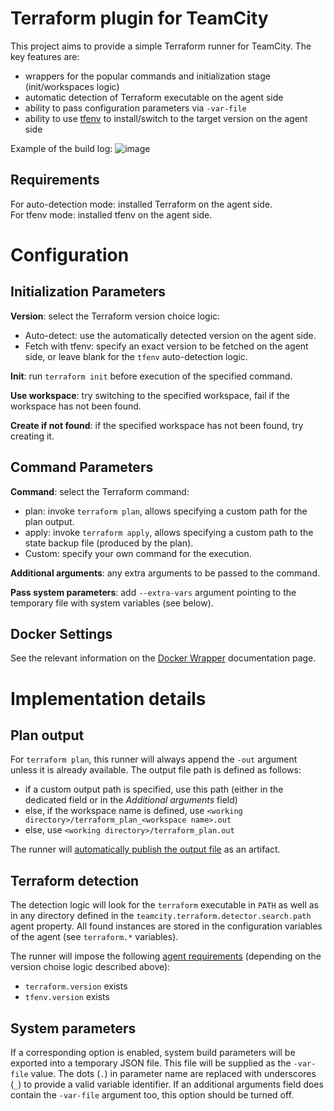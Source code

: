 # Terraform plugin for TeamCity

This project aims to provide a simple Terraform runner for TeamCity. The key features are:
* wrappers for the popular commands and initialization stage (init/workspaces logic)
* automatic detection of Terraform executable on the agent side
* ability to pass configuration parameters via `-var-file`
* ability to use [tfenv](https://github.com/tfutils/tfenv) to install/switch to the target version on the agent side

Example of the build log:
![image](https://user-images.githubusercontent.com/63649969/113509602-27608200-955f-11eb-8438-feb62088e10a.png)

## Requirements

For auto-detection mode: installed Terraform on the agent side.  
For tfenv mode: installed tfenv on the agent side.

# Configuration

## Initialization Parameters

**Version**: select the Terraform version choice logic:

* Auto-detect: use the automatically detected version on the agent side.
* Fetch with tfenv: specify an exact version to be fetched on the agent side, or leave blank for the `tfenv` auto-detection logic.

**Init**: run `terraform init` before execution of the specified command.

**Use workspace**: try switching to the specified workspace, fail if the workspace has not been found.

**Create if not found**: if the specified workspace has not been found, try creating it.

## Command Parameters

**Command**: select the Terraform command:

* plan: invoke `terraform plan`, allows specifying a custom path for the plan output.
* apply: invoke `terraform apply`, allows specifying a custom path to the state backup file (produced by the plan).
* Custom: specify your own command for the execution.

**Additional arguments**: any extra arguments to be passed to the command.

**Pass system parameters**: add `--extra-vars` argument pointing to the temporary file with system variables (see below).

## Docker Settings

See the relevant information on the [Docker Wrapper](https://www.jetbrains.com/help/teamcity/docker-wrapper.html) documentation page.

# Implementation details

## Plan output

For `terraform plan`, this runner will always append the `-out` argument unless it is already available. The output file path is defined as follows:
* if a custom output path is specified, use this path (either in the dedicated field or in the _Additional arguments_ field)
* else, if the workspace name is defined, use `<working directory>/terraform_plan_<workspace name>.out`
* else, use `<working directory>/terraform_plan.out`

The runner will [automatically publish the output file](https://www.jetbrains.com/help/teamcity/service-messages.html#Publishing+Artifacts+while+the+Build+is+Still+in+Progress) as an artifact.

## Terraform detection

The detection logic will look for the `terraform` executable in `PATH` as well as in any directory defined in the `teamcity.terraform.detector.search.path` agent property. All found instances are stored in the configuration variables of the agent (see `terraform.*` variables).

The runner will impose the following [agent requirements](https://www.jetbrains.com/help/teamcity/agent-requirements.html) (depending on the version choise logic described above):

* `terraform.version` exists
* `tfenv.version` exists

## System parameters

If a corresponding option is enabled, system build parameters will be exported into a temporary JSON file. This file will be supplied as the `-var-file` value. The dots (`.`) in parameter name are replaced with underscores (`_`) to provide a valid variable identifier. 
If an additional arguments field does contain the `-var-file` argument too, this option should be turned off.
